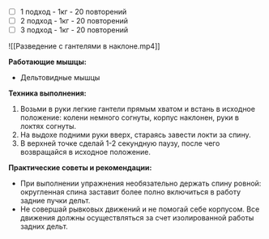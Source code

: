 - [ ] 1 подход - 1кг - 20 повторений
- [ ] 2 подход - 1кг - 20 повторений
- [ ] 3 подход - 1кг - 20 повторений

![[Разведение с гантелями в наклоне.mp4]]

**Работающие мышцы:**

-   Дельтовидные мышцы

**Техника выполнения:**

1.  Возьми в руки легкие гантели прямым хватом и встань в исходное положение: колени немного согнуты, корпус наклонен, руки в локтях согнуты.
2.  На выдохе подними руки вверх, стараясь завести локти за спину.
3.  В верхней точке сделай 1-2 секундную паузу, после чего возвращайся в исходное положение.

**Практические советы и рекомендации:**

-   При выполнении упражнения необязательно держать спину ровной: округленная спина заставит более полно включиться в работу задние пучки дельт.
-   Не совершай рывковых движений и не помогай себе корпусом. Все движения должны осуществляться за счет изолированной работы задних дельт.